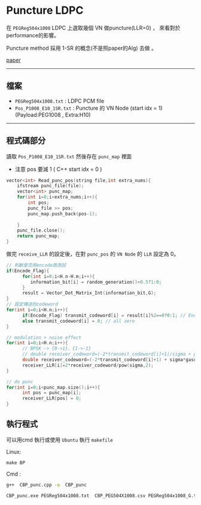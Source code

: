 # Puncture LDPC

在 `PEGReg504x1008` LDPC 上選取幾個 VN 做puncture(LLR=0) ， 來看對於performance的影響。

Puncture method 採用 1-SR 的概念(不是照paper的Alg) 去做 。

[paper](https://ieeexplore.ieee.org/document/6398903)

---
## 檔案

- `PEGReg504x1008.txt` : LDPC PCM file
- `Pos_P1008_E10_1SR.txt` : Puncture 的 VN Node (start idx = 1) (Payload:PEG1008 , Extra:H10)

---

## 程式碼部分
讀取 `Pos_P1008_E10_1SR.txt` 然後存在 `punc_map` 裡面

* 注意 pos 要減 1 ( C++ start idx = 0 )
``` c++ =
vector<int> Read_punc_pos(string file,int extra_nums){
    ifstream punc_file(file);
    vector<int> punc_map;  
    for(int i=0;i<extra_nums;i++){
        int pos;
        punc_file >> pos;
        punc_map.push_back(pos-1);
        
    }
    punc_file.close();
    return punc_map;
}
```
做完 `receive_LLR` 的設定後，在對 `punc_pos` 的 `VN Node` 的 `LLR` 設定為 0。
``` c++ = 
// 判斷是否用encode跑測試
if(Encode_Flag){
      for(int i=0;i<H.n-H.m;i++){
         information_bit[i] = random_generation()>0.5?1:0;
      }
      result = Vector_Dot_Matrix_Int(information_bit,G);
}
// 設定傳送的codeword
for(int i=0;i<H.n;i++){
      if(Encode_Flag) transmit_codeword[i] = result[i]%2==0?0:1; // Encode CodeWord
      else transmit_codeword[i] = 0; // all zero
}

// modulation + noise effect
for(int i=0;i<H.n;i++){
      // BPSK -> {0->1}、{1->-1}
      // double receiver_codeword=(-2*transmit_codeword[i]+1)/sigma + gasdev(); // power up
      double receiver_codeword=(-2*transmit_codeword[i]+1) + sigma*gasdev(); // fixed power
      receiver_LLR[i]=2*receiver_codeword/pow(sigma,2); 
}

// do punc
for(int i=0;i<punc_map.size();i++){
      int pos = punc_map[i];
      receiver_LLR[pos] = 0;
}
```

## 執行程式
可以用cmd 執行或使用 `Ubuntu` 執行 `makefile`

Linux:
```
make BP
```

Cmd : 
``` bash =
g++  CBP_punc.cpp -o  CBP_punc

CBP_punc.exe PEGReg504x1008.txt  CBP_PEG504X1008.csv PEGReg504x1008_G.txt  0 200 1 4 0.2  Pos_P1008_E10_1SR.txt
```